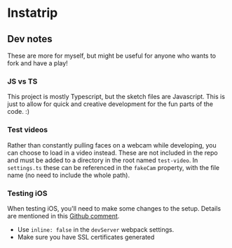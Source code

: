 # Instatrip


## Dev notes
These are more for myself, but might be useful for anyone who wants to fork and have a play!

### JS vs TS
This project is mostly Typescript, but the sketch files are Javascript. This is just to allow for quick and creative development for the fun parts of the code. :)

### Test videos
Rather than constantly pulling faces on a webcam while developing, you can choose to load in a video instead. These are not included in the repo and must be added to a directory in the root named `test-video`. In `settings.ts` these can be referenced in the `fakeCam` property, with the file name (no need to include the whole path).

### Testing iOS
When testing iOS, you'll need to make some changes to the setup. Details are mentioned in this [Github comment](https://github.com/webpack/webpack-dev-server/issues/1796#issuecomment-497687804).

- Use `inline: false` in the `devServer` webpack settings.
- Make sure you have SSL certificates generated